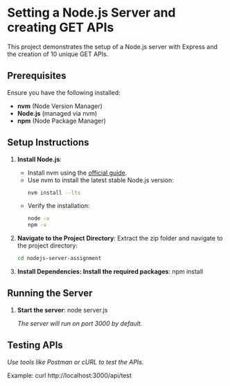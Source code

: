 # Setting a Node.js Server and creating GET APIs

This project demonstrates the setup of a Node.js server with Express and the creation of 10 unique GET APIs.

## Prerequisites

Ensure you have the following installed:
- **nvm** (Node Version Manager)
- **Node.js** (managed via nvm)
- **npm** (Node Package Manager)

## Setup Instructions

1. **Install Node.js**:
   - Install nvm using the [official guide](https://github.com/nvm-sh/nvm#installing-and-updating).
   - Use nvm to install the latest stable Node.js version:
     ```bash
     nvm install --lts
     ```
   - Verify the installation:
     ```bash
     node -v
     npm -v
     ```

2. **Navigate to the Project Directory**:
   Extract the zip folder and navigate to the project directory:
   ```bash
   cd nodejs-server-assignment

3. **Install Dependencies: Install the required packages**:
   npm install


## Running the Server

1. **Start the server**:
   node server.js

   _The server will run on port 3000 by default._

## Testing APIs

   _Use tools like Postman or cURL to test the APIs._

   Example:
   curl http://localhost:3000/api/test

